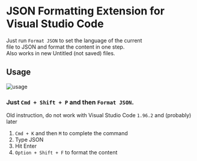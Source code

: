 # JSON Formatting Extension for Visual Studio Code

Just run `Format JSON` to set the language of the current  
file to JSON and format the content in one step.  
Also works in new Untitled (not saved) files.

## Usage

![usage](images/json-formatter-480.gif)

### Just `Cmd + Shift + P` and then `Format JSON`.


Old instruction, do not work with Visual Studio Code `1.96.2` and (probably) later

1. `Cmd + K` and then `M` to complete the command
2. Type JSON
3. Hit Enter
4. `Option + Shift + F` to format the content

